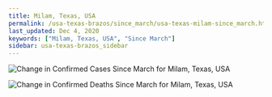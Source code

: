 ```yaml
---
title: Milam, Texas, USA
permalink: /usa-texas-brazos/since_march/usa-texas-milam-since_march.html
last_updated: Dec 4, 2020
keywords: ["Milam, Texas, USA", "Since March"]
sidebar: usa-texas-brazos_sidebar
---
```


![Change in Confirmed Cases Since March for Milam, Texas, USA](/covid_tracker/images/graphs/usa-texas-milam-delta_confirmed-since_march_graph.png)

![Change in Confirmed Deaths Since March for Milam, Texas, USA](/covid_tracker/images/graphs/usa-texas-milam-delta_deaths-since_march_graph.png)
